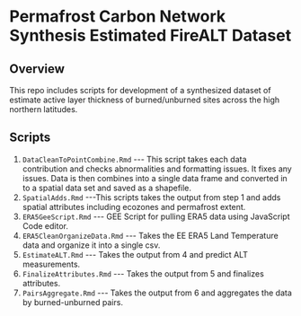 # Permafrost Carbon Network Synthesis Estimated FireALT Dataset


## Overview

This repo includes scripts for development of a synthesized dataset of estimate active layer thickness of burned/unburned sites across the high northern latitudes. 

## Scripts

1. `DataCleanToPointCombine.Rmd` --- This script takes each data contribution and checks abnormalities and formatting issues. It fixes any issues. Data is then combines into a single data frame and converted in to a spatial data set and saved as a shapefile. 
2. `SpatialAdds.Rmd` ---This scripts takes the output from step 1 and adds spatial attributes including ecozones and permafrost extent.
3. `ERA5GeeScript.Rmd` --- GEE Script for pulling ERA5 data using JavaScript Code editor.
4. `ERA5CleanOrganizeData.Rmd` --- Takes the EE ERA5 Land Temperature data and organize it into a single csv.
5. `EstimateALT.Rmd` --- Takes the output from 4 and predict ALT measurements.
6. `FinalizeAttributes.Rmd` --- Takes the output from 5 and finalizes attributes.
7. `PairsAggregate.Rmd` --- Takes the output from 6 and aggregates the data by burned-unburned pairs.

